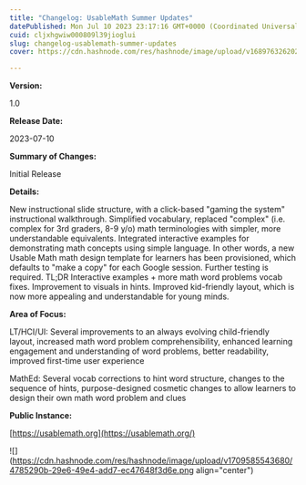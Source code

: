 ```yaml
---
title: "Changelog: UsableMath Summer Updates"
datePublished: Mon Jul 10 2023 23:17:16 GMT+0000 (Coordinated Universal Time)
cuid: cljxhgwiw000809l39jioglui
slug: changelog-usablemath-summer-updates
cover: https://cdn.hashnode.com/res/hashnode/image/upload/v1689763262024/426305b4-c24a-42a2-aad2-4b5e513cb5f0.png

---
```


**Version:**

1.0

**Release Date:**

2023-07-10

**Summary of Changes:**

Initial Release

**Details:**

New instructional slide structure, with a click-based "gaming the system" instructional walkthrough. Simplified vocabulary, replaced "complex" (i.e. complex for 3rd graders, 8-9 y/o) math terminologies with simpler, more understandable equivalents. Integrated interactive examples for demonstrating math concepts using simple language. In other words, a new Usable Math math design template for learners has been provisioned, which defaults to "make a copy" for each Google session. Further testing is required. TL;DR Interactive examples + more math word problems vocab fixes. Improvement to visuals in hints. Improved kid-friendly layout, which is now more appealing and understandable for young minds.

**Area of Focus:**

LT/HCI/UI: Several improvements to an always evolving child-friendly layout, increased math word problem comprehensibility, enhanced learning engagement and understanding of word problems, better readability, improved first-time user experience

MathEd: Several vocab corrections to hint word structure, changes to the sequence of hints, purpose-designed cosmetic changes to allow learners to design their own math word problem and clues

**Public Instance:**

[https://usablemath.org](https://usablemath.org/)

![](https://cdn.hashnode.com/res/hashnode/image/upload/v1709585543680/4785290b-29e6-49e4-add7-ec47648f3d6e.png align="center")